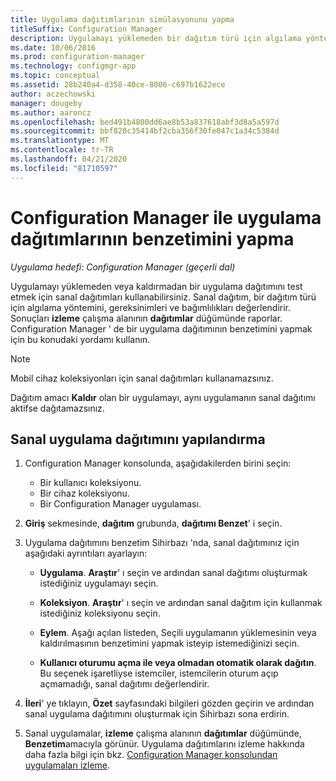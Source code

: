 ```yaml
---
title: Uygulama dağıtımlarının simülasyonunu yapma
titleSuffix: Configuration Manager
description: Uygulamayı yüklemeden bir dağıtım türü için algılama yöntemini, gereksinimleri ve bağımlılıkları değerlendirin.
ms.date: 10/06/2016
ms.prod: configuration-manager
ms.technology: configmgr-app
ms.topic: conceptual
ms.assetid: 28b240a4-d358-40ce-8006-c697b1622ece
author: aczechowski
manager: dougeby
ms.author: aaroncz
ms.openlocfilehash: bed491b4800dd6ae8b53a837618abf3d8a5a597d
ms.sourcegitcommit: bbf820c35414bf2cba356f30fe047c1a34c5384d
ms.translationtype: MT
ms.contentlocale: tr-TR
ms.lasthandoff: 04/21/2020
ms.locfileid: "81710597"
---
```

# <a name="simulate-application-deployments-with-configuration-manager"></a>Configuration Manager ile uygulama dağıtımlarının benzetimini yapma

*Uygulama hedefi: Configuration Manager (geçerli dal)*

Uygulamayı yüklemeden veya kaldırmadan bir uygulama dağıtımını test etmek için sanal dağıtımları kullanabilirsiniz. Sanal dağıtım, bir dağıtım türü için algılama yöntemini, gereksinimleri ve bağımlılıkları değerlendirir. Sonuçları **izleme** çalışma alanının **dağıtımlar** düğümünde raporlar. Configuration Manager ' de bir uygulama dağıtımının benzetimini yapmak için bu konudaki yordamı kullanın.  

> [!NOTE]  
> Mobil cihaz koleksiyonları için sanal dağıtımları kullanamazsınız.  
>   
> Dağıtım amacı **Kaldır** olan bir uygulamayı, aynı uygulamanın sanal dağıtımı aktifse dağıtamazsınız.  

## <a name="configure-a-simulated-application-deployment"></a>Sanal uygulama dağıtımını yapılandırma

1.  Configuration Manager konsolunda, aşağıdakilerden birini seçin:  
    -   Bir kullanıcı koleksiyonu.  
    -   Bir cihaz koleksiyonu.  
    -   Bir Configuration Manager uygulaması.  

2.  **Giriş** sekmesinde, **dağıtım** grubunda, **dağıtımı Benzet**' i seçin.  

3.  Uygulama dağıtımını benzetim Sihirbazı 'nda, sanal dağıtımınız için aşağıdaki ayrıntıları ayarlayın:  

    -   **Uygulama**. **Araştır**' ı seçin ve ardından sanal dağıtımı oluşturmak istediğiniz uygulamayı seçin.  

    -   **Koleksiyon**. **Araştır**' ı seçin ve ardından sanal dağıtım için kullanmak istediğiniz koleksiyonu seçin.  

    -   **Eylem**. Aşağı açılan listeden, Seçili uygulamanın yüklemesinin veya kaldırılmasının benzetimini yapmak isteyip istemediğinizi seçin.  

    -   **Kullanıcı oturumu açma ile veya olmadan otomatik olarak dağıtın**. Bu seçenek işaretliyse istemciler, istemcilerin oturum açıp açmamadığı, sanal dağıtımı değerlendirir.  

4.  **İleri**' ye tıklayın, **Özet** sayfasındaki bilgileri gözden geçirin ve ardından sanal uygulama dağıtımını oluşturmak için Sihirbazı sona erdirin.  

5.  Sanal uygulamalar, **izleme** çalışma alanının **dağıtımlar** düğümünde, **Benzetim**amacıyla görünür. Uygulama dağıtımlarını izleme hakkında daha fazla bilgi için bkz. [Configuration Manager konsolundan uygulamaları izleme](../../apps/deploy-use/monitor-applications-from-the-console.md).  
